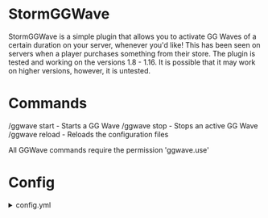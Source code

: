 # StormGGWave
StormGGWave is a simple plugin that allows you to activate GG Waves of a certain duration on your server, whenever you'd like! This has been seen on servers when a player purchases something from their store.
The plugin is tested and working on the versions 1.8 - 1.16. It is possible that it may work on higher versions, however, it is untested.

# Commands
/ggwave start <duration> - Starts a GG Wave
/ggwave stop - Stops an active GG Wave
/ggwave reload - Reloads the configuration files

All GGWave commands require the permission 'ggwave.use'

# Config
<details>
  <summary>config.yml</summary>
  
  ```yaml
  settings:
    permission: "ggwave.use"
  ggwave-messages:
    - "&a&lGG"
    - "&b&lGG"
    - "&c&lGG"
    - "&d&lGG"
    - "&e&lGG"
    - "&f&lGG"
  messages:
    WAVE-START:
     - "&f&m--&e&lG&6&lG &e&lW&6&lA&e&lV&6&lE &e&lA&6&lC&e&lT&6&lI&e&lV&6&lA&e&lT&6&lE&e&lD&f&m--"
    WAVE-END:
     - "&f&m--&e&lTHE G&e&lG &e&lW&6&lA&e&lV&6&lE &e&lHAS ENDED!&f&m--"
    WAVE-ONGOING: "&a&l(!) &aYou cannot start a wave as there is already one ongoing!"
    WAVE-NOT-ONGOING: "&c&l(!) &cYou cannot end a wave as there is not one ongoing!"
    INVALID-DURATION: "&c&l(!) &cYou must specify a valid duration to start a GGWave!"
    NO-PERMISSION: "&c&l(!) &cYou do not have permission to execute that command!"
  ```
  
</details>
